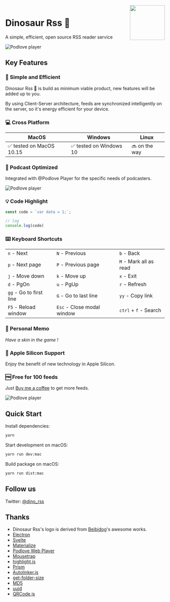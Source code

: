 <img align="right" width="110" src="https://raw.githubusercontent.com/richshaw2015/dino-rss-electron/master/public/icon/logo.svg">

# Dinosaur Rss 🦕

A simple, efficient, open source RSS reader service

![Podlove player](https://raw.githubusercontent.com/richshaw2015/dino-rss-electron/master/build/screenshot.jpg)

## Key Features

### 🚀 Simple and Efficient
Dinosaur Rss 🦕 is build as minimum viable product, new features will be added up to you.

By using Client-Server architecture, feeds are synchronized intelligently on the server, so it's energy efficient for your device.

### 💻 Cross Platform

| MacOS      | Windows | Linux |
| ----------- | ----------- | ----------- |
| ✅ tested on MacOS 10.15      | ✅ tested on Windows 10       | 🔜 on the way |

### 🎤 Podcast Optimized
Integrated with @Podlove Player for the specific needs of podcasters.

![Podlove player](https://raw.githubusercontent.com/richshaw2015/dino-rss-electron/master/public/icon/podlove.jpg)

### 💡 Code Highlight

```js
const code = `var data = 1;`;

// log
console.log(code)
```

### ⌨️ Keyboard Shortcuts

| | | |
| - | - | - |
| `n` - Next | `N` - Previous | `b` - Back |
| `p` - Next page | `P` - Previous page | `M` - Mark all as read |
| `j` - Move down | `k` - Move up | `x` - Exit |
| `d` - PgOn | `u` - PgUp | `r` - Refresh |
| `gg` - Go to first line | `G` - Go to last line | `yy` - Copy link |
| `F5`  - Reload window | `Esc` - Close modal window | `ctrl` + `f` - Search |

### 📝 Personal Memo

_Have a skin in the game !_

### 🍎 Apple Silicon Support

Enjoy the benefit of new technology in Apple Silicon.

### ️🆓 Free for 100 feeds
Just [Buy me a coffee](https://www.buymeacoffee.com/dinorss) to get more feeds.

![Podlove player](https://raw.githubusercontent.com/richshaw2015/dino-rss-electron/master/public/icon/buymeacoffee.png)

## Quick Start

Install dependencies:

```sh
yarn
```

Start development on macOS:

```sh
yarn run dev:mac
```

Build package on macOS:
```sh
yarn run dist:mac
```

## Follow us
Twitter: [@dino_rss](https://twitter.com/dino_rss)

## Thanks

-  Dinosaur Rss's logo is derived from <a href="https://icon-icons.com/pack/Safari/2565" target="_blank">Beibidog</a>'s awesome works.
- [Electron](https://www.electronjs.org/)
- [Svelte](https://svelte.dev/)
- [Materialize](https://materializecss.com)
- [Podlove Web Player](https://podlove.org/podlove-web-player/)
- [Mousetrap](https://craig.is/killing/mice)
- [highlight.js](https://highlightjs.org/)
- [Prism](https://prismjs.com/)
- [Autolinker.js](https://github.com/gregjacobs/Autolinker.js)
- [get-folder-size](https://github.com/alessioalex/get-folder-size#readme)
- [MD5](https://github.com/pvorb/node-md5#readme)
- [uuid](https://github.com/uuidjs/uuid#readme)
- [QRCode.js](https://github.com/davidshimjs/qrcodejs)

